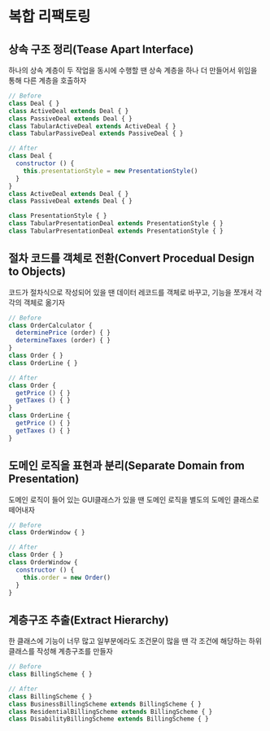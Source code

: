 # 복합 리팩토링

## 상속 구조 정리(Tease Apart Interface)
하나의 상속 계층이 두 작업을 동시에 수행할 땐 상속 계층을 하나 더 만들어서 위임을 통해 다른 계층을 호출하자

```javascript
// Before
class Deal { }
class ActiveDeal extends Deal { }
class PassiveDeal extends Deal { }
class TabularActiveDeal extends ActiveDeal { }
class TabularPassiveDeal extends PassiveDeal { }

// After
class Deal {
  constructor () {
    this.presentationStyle = new PresentationStyle()
  }
}
class ActiveDeal extends Deal { }
class PassiveDeal extends Deal { }

class PresentationStyle { }
class TabularPresentationDeal extends PresentationStyle { }
class TabularPresentationDeal extends PresentationStyle { }
```

## 절차 코드를 객체로 전환(Convert Procedual Design to Objects)
코드가 절차식으로 작성되어 있을 땐 데이터 레코드를 객체로 바꾸고, 기능을 쪼개서 각각의 객체로 옮기자

```javascript
// Before
class OrderCalculator {
  determinePrice (order) { }
  determineTaxes (order) { }
}
class Order { }
class OrderLine { }

// After
class Order {
  getPrice () { }
  getTaxes () { }
}
class OrderLine {
  getPrice () { }
  getTaxes () { }
}
```

## 도메인 로직을 표현과 분리(Separate Domain from Presentation)
도메인 로직이 들어 있는 GUI클래스가 있을 땐 도메인 로직을 별도의 도메인 클래스로 떼어내자

```javascript
// Before
class OrderWindow { }

// After
class Order { }
class OrderWindow {
  constructor () {
    this.order = new Order()
  }
}
```

## 계층구조 추출(Extract Hierarchy)
한 클래스에 기능이 너무 많고 일부분에라도 조건문이 많을 땐 각 조건에 해당하는 하위클래스를 작성해 계층구조를 만들자

```javascript
// Before
class BillingScheme { }

// After
class BillingScheme { }
class BusinessBillingScheme extends BillingScheme { }
class ResidentialBillingScheme extends BillingScheme { }
class DisabilityBillingScheme extends BillingScheme { }
```